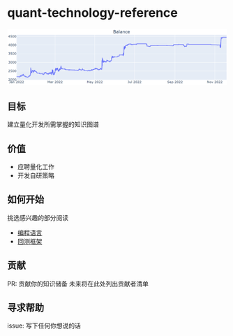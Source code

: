 # quant-technology-reference
![](./static/pnl-chart.png)

## 目标
建立量化开发所需掌握的知识图谱

## 价值
- 应聘量化工作
- 开发自研策略

## 如何开始
挑选感兴趣的部分阅读
- [编程语言](./programming-languages/README.md)
- [回测框架](./backtesting/README.md)

## 贡献
PR: 贡献你的知识储备
未来将在此处列出贡献者清单

## 寻求帮助
issue: 写下任何你想说的话